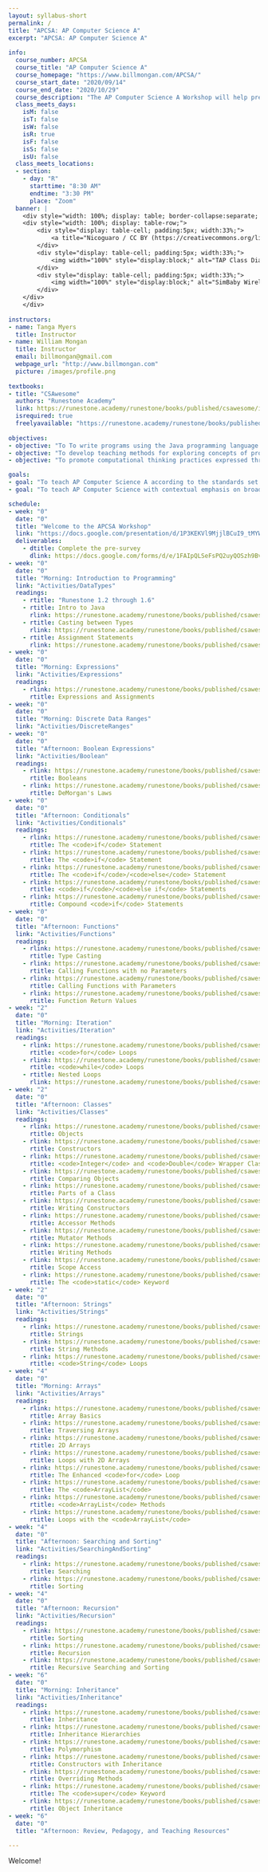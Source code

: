 ```yaml
---
layout: syllabus-short
permalink: /
title: "APCSA: AP Computer Science A"
excerpt: "APCSA: AP Computer Science A"
    
info:
  course_number: APCSA
  course_title: "AP Computer Science A"
  course_homepage: "https://www.billmongan.com/APCSA/"
  course_start_date: "2020/09/14"
  course_end_date: "2020/10/29"
  course_description: "The AP Computer Science A Workshop will help prepare teachers to teach AP Computer Science, including detailed practice on the programming concepts covered on the AP Exam.  In addition, we will review and practice pedagogical strategies for teaching Computer Science and programming, with a particular emphasis on tools to aid in teaching remotely.  Topics will include an introduction to the Java programming language, variables, conditionals, loops, objects, Strings, arrays, algorithms (including searching and sorting), inheritance, teaching strategies, and tools for remote collaborative learning.  The workshop will be held virtually, bi-weekly from September 17, 2020 through October 29, 2020, for 7 hours per day (8:30 AM to 3:30 PM)."
  class_meets_days:
    isM: false
    isT: false
    isW: false
    isR: true
    isF: false 
    isS: false
    isU: false
  class_meets_locations:
  - section:
    - day: "R"
      starttime: "8:30 AM"
      endtime: "3:30 PM"
      place: "Zoom"      
  banner: |
    <div style="width: 100%; display: table; border-collapse:separate; border-spacing:5px;">
    <div style="width: 100%; display: table-row;">
        <div style="display: table-cell; padding:5px; width:33%;">
            <a title="Nicoguaro / CC BY (https://creativecommons.org/licenses/by/4.0)" href="https://commons.wikimedia.org/wiki/File:Iris_dataset_scatterplot.svg"><img width="100%" style="display:block;"  alt="Iris dataset scatterplot" src="https://upload.wikimedia.org/wikipedia/commons/thumb/5/56/Iris_dataset_scatterplot.svg/512px-Iris_dataset_scatterplot.svg.png"></a>
        </div>
        <div style="display: table-cell; padding:5px; width:33%;">
            <img width="100%" style="display:block;" alt="TAP Class Diagram" src="http://www.billmongan.com/files/media/software-clusternav/clusternav.jpg">
        </div>
        <div style="display: table-cell; padding:5px; width:33%;">
            <img width="100%" style="display:block;" alt="SimBaby Wireless Respiratory Analysis with the Smart Fabric Bellyband" src="http://www.billmongan.com/files/media/software-iotframework/simbaby.jpg">
        </div>
    </div>
    </div>    
    
instructors:
- name: Tanga Myers
  title: Instructor
- name: William Mongan
  title: Instructor
  email: billmongan@gmail.com
  webpage_url: "http://www.billmongan.com"
  picture: /images/profile.png      
  
textbooks:
- title: "CSAwesome"
  authors: "Runestone Academy"
  link: https://runestone.academy/runestone/books/published/csawesome/index.html
  isrequired: true 
  freelyavailable: "https://runestone.academy/runestone/books/published/csawesome/index.html"
      
objectives:
- objective: "To To write programs using the Java programming language that demonstrate each of the concepts of the AP Computer Science A course, including primitive data types, classes, conditionals, iteration, classes, arrays, multidimensional arrays, the ArrayList, inheritance, recursion, and algorithms"
- objective: "To develop teaching methods for exploring concepts of programming using programming and unplugged style activities, with an emphasis on recurring themes of modularity, control, variables, and impact"
- objective: "To promote computational thinking practices expressed through the vehicle of programming according to the AP Computational Thinking Skills"

goals:
- goal: "To teach AP Computer Science A according to the standards set forth in the <a href=\"https://apcentral.collegeboard.org/pdf/ap-computer-science-a-course-and-exam-description.pdf?course=ap-computer-science-a\">AP Computer Science guide</a> and in relevant <a href=\"https://www.csteachers.org/page/standards\">CSTA recommended standards</a>"
- goal: "To teach AP Computer Science with contextual emphasis on broader societal impacts and the ubiquitous reach of computing"

schedule:
- week: "0"
  date: "0"
  title: "Welcome to the APCSA Workshop"
  link: "https://docs.google.com/presentation/d/1P3KEKVl9MjjlBCuI9_tMYW9Jq8dPegpBmvaib1PpWV8/edit?usp=sharing"
  deliverables:
    - dtitle: Complete the pre-survey
      dlink: https://docs.google.com/forms/d/e/1FAIpQLSeFsPQ2uyQOSzh9BvbNXnyRdLmw6fCzCLeXHBGHwxqODf2M_w/viewform?usp=sf_link  
- week: "0"
  date: "0"
  title: "Morning: Introduction to Programming"
  link: "Activities/DataTypes"
  readings:
    - rtitle: "Runestone 1.2 through 1.6"
    - rtitle: Intro to Java
      rlink: https://runestone.academy/runestone/books/published/csawesome/Unit1-Getting-Started/topic-1-2-java-intro.html
    - rtitle: Casting between Types
      rlink: https://runestone.academy/runestone/books/published/csawesome/Unit1-Getting-Started/topic-1-6-casting.html
    - rtitle: Assignment Statements
      rlink: https://runestone.academy/runestone/books/published/csawesome/Unit1-Getting-Started/topic-1-4-assignment.html
- week: "0"
  date: "0"
  title: "Morning: Expressions"
  link: "Activities/Expressions"
  readings:
    - rlink: https://runestone.academy/runestone/books/published/csawesome/Unit1-Getting-Started/topic-1-4-assignment.html	
      rtitle: Expressions and Assignments  
- week: "0"
  date: "0"
  title: "Morning: Discrete Data Ranges"
  link: "Activities/DiscreteRanges"  
- week: "0"
  date: "0"
  title: "Afternoon: Boolean Expressions"
  link: "Activities/Boolean" 
  readings:
    - rlink: https://runestone.academy/runestone/books/published/csawesome/Unit3-If-Statements/topic-3-1-booleans.html
      rtitle: Booleans
    - rlink: https://runestone.academy/runestone/books/published/csawesome/Unit3-If-Statements/topic-3-6-DeMorgan.html 
      rtitle: DeMorgan's Laws   
- week: "0"
  date: "0"
  title: "Afternoon: Conditionals"
  link: "Activities/Conditionals" 
  readings:
    - rlink: https://runestone.academy/runestone/books/published/csawesome/Unit3-If-Statements/topic-3-2-ifs.html
      rtitle: The <code>if</code> Statement 
    - rlink: https://runestone.academy/runestone/books/published/csawesome/Unit3-If-Statements/topic-3-2-ifs.html
      rtitle: The <code>if</code> Statement
    - rlink: https://runestone.academy/runestone/books/published/csawesome/Unit3-If-Statements/topic-3-3-if-else.html
      rtitle: The <code>if</code>/<code>else</code> Statement 
    - rlink: https://runestone.academy/runestone/books/published/csawesome/Unit3-If-Statements/topic-3-4-else-ifs.html
      rtitle: <code>if</code>/<code>else if</code> Statements
    - rlink: https://runestone.academy/runestone/books/published/csawesome/Unit3-If-Statements/topic-3-5-compound-ifs.html 
      rtitle: Compound <code>if</code> Statements      
- week: "0"
  date: "0"
  title: "Afternoon: Functions"
  link: "Activities/Functions"
  readings:
    - rlink: https://runestone.academy/runestone/books/published/csawesome/Unit1-Getting-Started/topic-1-6-casting.html 
      rtitle: Type Casting
    - rlink: https://runestone.academy/runestone/books/published/csawesome/Unit2-Using-Objects/topic-2-3-methods-no-params.html
      rtitle: Calling Functions with no Parameters
    - rlink: https://runestone.academy/runestone/books/published/csawesome/Unit2-Using-Objects/topic-2-4-methods-with-params.html
      rtitle: Calling Functions with Parameters
    - rlink: https://runestone.academy/runestone/books/published/csawesome/Unit2-Using-Objects/topic-2-5-methods-return.html
      rtitle: Function Return Values  
- week: "2"
  date: "0"
  title: "Morning: Iteration"
  link: "Activities/Iteration"  
  readings:
    - rlink: https://runestone.academy/runestone/books/published/csawesome/Unit4-Iteration/topic-4-2-for-loops.html
      rtitle: <code>for</code> Loops  
    - rlink: https://runestone.academy/runestone/books/published/csawesome/Unit4-Iteration/topic-4-1-while-loops.html
      rtitle: <code>while</code> Loops 
    - rtitle: Nested Loops
      rlink: https://runestone.academy/runestone/books/published/csawesome/Unit4-Iteration/topic-4-4-nested-loops.html    
- week: "2"
  date: "0"
  title: "Afternoon: Classes"
  link: "Activities/Classes"  
  readings:
    - rlink: https://runestone.academy/runestone/books/published/csawesome/Unit2-Using-Objects/topic-2-1-objects-intro-turtles.html
      rtitle: Objects  
    - rlink: https://runestone.academy/runestone/books/published/csawesome/Unit2-Using-Objects/topic-2-2-constructors.html
      rtitle: Constructors
    - rlink: https://runestone.academy/runestone/books/published/csawesome/Unit2-Using-Objects/topic-2-8-IntegerDouble.html
      rtitle: <code>Integer</code> and <code>Double</code> Wrapper Classes    
    - rlink: https://runestone.academy/runestone/books/published/csawesome/Unit3-If-Statements/topic-3-7-comparing-objects.html 
      rtitle: Comparing Objects
    - rlink: https://runestone.academy/runestone/books/published/csawesome/Unit5-Writing-Classes/topic-5-1-parts-of-class.html
      rtitle: Parts of a Class    
    - rlink: https://runestone.academy/runestone/books/published/csawesome/Unit5-Writing-Classes/topic-5-2-writing-constructors.html 
      rtitle: Writing Constructors
    - rlink: https://runestone.academy/runestone/books/published/csawesome/Unit5-Writing-Classes/topic-5-4-accessor-methods.html
      rtitle: Accessor Methods
    - rlink: https://runestone.academy/runestone/books/published/csawesome/Unit5-Writing-Classes/topic-5-5-mutator-methods.html
      rtitle: Mutator Methods
    - rlink: https://runestone.academy/runestone/books/published/csawesome/Unit5-Writing-Classes/topic-5-6-writing-methods.html
      rtitle: Writing Methods   
    - rlink: https://runestone.academy/runestone/books/published/csawesome/Unit5-Writing-Classes/topic-5-8-scope-access.html 
      rtitle: Scope Access
    - rlink: https://runestone.academy/runestone/books/published/csawesome/Unit5-Writing-Classes/topic-5-7-static-vars-methods.html
      rtitle: The <code>static</code> Keyword    
- week: "2"
  date: "0"
  title: "Afternoon: Strings"
  link: "Activities/Strings" 
  readings:
    - rlink: https://runestone.academy/runestone/books/published/csawesome/Unit2-Using-Objects/topic-2-6-strings.htm	
      rtitle: Strings
    - rlink: https://runestone.academy/runestone/books/published/csawesome/Unit2-Using-Objects/topic-2-7-string-methods.html
      rtitle: String Methods 
    - rlink: https://runestone.academy/runestone/books/published/csawesome/Unit4-Iteration/topic-4-3-strings-loops.html 
      rtitle: <code>String</code> Loops             
- week: "4"
  date: "0"
  title: "Morning: Arrays"
  link: "Activities/Arrays"  
  readings:
    - rlink: https://runestone.academy/runestone/books/published/csawesome/Unit6-Arrays/topic-6-1-array-basics.html
      rtitle: Array Basics 
    - rlink: https://runestone.academy/runestone/books/published/csawesome/Unit6-Arrays/topic-6-2-traversing-arrays.html
      rtitle: Traversing Arrays   
    - rlink: https://runestone.academy/runestone/books/published/csawesome/Unit8-2DArray/topic-8-1-2D-arrays.html
      rtitle: 2D Arrays
    - rlink: https://runestone.academy/runestone/books/published/csawesome/Unit8-2DArray/topic-8-2-2D-array-loops.html
      rtitle: Loops with 2D Arrays  
    - rlink: https://runestone.academy/runestone/books/published/csawesome/Unit6-Arrays/topic-6-3-arrays-with-foreach.html 
      rtitle: The Enhanced <code>for</code> Loop
    - rlink: https://runestone.academy/runestone/books/published/csawesome/Unit7-ArrayList/topic-7-1-arraylist-basics.html
      rtitle: The <code>ArrayList</code>
    - rlink: https://runestone.academy/runestone/books/published/csawesome/Unit7-ArrayList/topic-7-2-arraylist-methods.html
      rtitle: <code>ArrayList</code> Methods
    - rlink: https://runestone.academy/runestone/books/published/csawesome/Unit7-ArrayList/topic-7-3-arraylist-loops.html 
      rtitle: Loops with the <code>ArrayList</code>      
- week: "4"
  date: "0"
  title: "Afternoon: Searching and Sorting"
  link: "Activities/SearchingAndSorting"
  readings:
    - rlink: https://runestone.academy/runestone/books/published/csawesome/Unit7-ArrayList/topic-7-5-searching.html 
      rtitle: Searching
    - rlink: https://runestone.academy/runestone/books/published/csawesome/Unit7-ArrayList/topic-7-6-sorting.html 
      rtitle: Sorting  
- week: "4"
  date: "0"
  title: "Afternoon: Recursion"
  link: "Activities/Recursion"
  readings:
    - rlink: https://runestone.academy/runestone/books/published/csawesome/Unit7-ArrayList/topic-7-6-sorting.html 
      rtitle: Sorting
    - rlink: https://runestone.academy/runestone/books/published/csawesome/Unit10-Recursion/topic-10-1-recursion.html
      rtitle: Recursion
    - rlink: https://runestone.academy/runestone/books/published/csawesome/Unit10-Recursion/topic-10-2-recursive-search-sort.html 
      rtitle: Recursive Searching and Sorting    
- week: "6"
  date: "0"
  title: "Morning: Inheritance"
  link: "Activities/Inheritance"
  readings:
    - rlink: https://runestone.academy/runestone/books/published/csawesome/Unit9-Inheritance/topic-9-1-inheritance.html
      rtitle: Inheritance
    - rlink: https://runestone.academy/runestone/books/published/csawesome/Unit9-Inheritance/topic-9-5-hierarchies.html 
      rtitle: Inheritance Hierarchies
    - rlink: https://runestone.academy/runestone/books/published/csawesome/Unit9-Inheritance/topic-9-6-polymorphism.html 
      rtitle: Polymorphism
    - rlink: https://runestone.academy/runestone/books/published/csawesome/Unit9-Inheritance/topic-9-2-constructors.html
      rtitle: Constructors with Inheritance
    - rlink: https://runestone.academy/runestone/books/published/csawesome/Unit9-Inheritance/topic-9-3-overriding.html 
      rtitle: Overriding Methods
    - rlink: https://runestone.academy/runestone/books/published/csawesome/Unit9-Inheritance/topic-9-4-super.html
      rtitle: The <code>super</code> Keyword
    - rlink: https://runestone.academy/runestone/books/published/csawesome/Unit9-Inheritance/topic-9-7-Object.html 
      rtitle: Object Inheritance  
- week: "6"
  date: "0"
  title: "Afternoon: Review, Pedagogy, and Teaching Resources"
  
---
```

Welcome!
